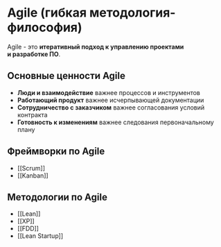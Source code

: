 # Agile (гибкая методология-философия)
Agile - это **итеративный подход к управлению проектами и разработке ПО**.

## Основные ценности Agile
- **Люди и взаимодействие** важнее процессов и инструментов
- **Работающий продукт** важнее исчерпывающей документации
- **Сотрудничество с заказчиком** важнее согласования условий контракта
- **Готовность к изменениям** важнее следования первоначальному плану

## Фреймворки по Agile
- [[Scrum]]
- [[Kanban]]
## Методологии по Agile
- [[Lean]]
- [[XP]]
- [[FDD]]
- [[Lean Startup]]
